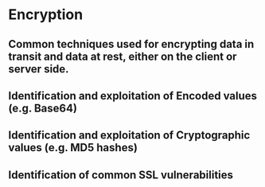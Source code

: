 # Encryption

## Common techniques used for encrypting data in transit and data at rest, either on the client or server side.

## Identification and exploitation of Encoded values (e.g. Base64)

## Identification and exploitation of Cryptographic values (e.g. MD5 hashes)

## Identification of common SSL vulnerabilities